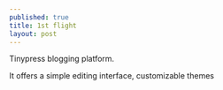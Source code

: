 ```yaml
---
published: true
title: 1st flight
layout: post
---
```

Tinypress blogging platform.

It offers a simple editing interface, customizable themes